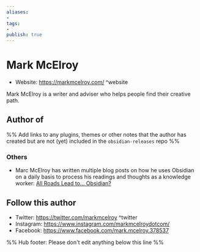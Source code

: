 ```yaml
---
aliases:
- 
tags:
- 
publish: true
---
```


# Mark McElroy

<!-- - GitHub: []() ^github -->
<!-- - Discord: `@` ^discord-->
- Website: <https://markmcelroy.com/> ^website
<!-- - [[Publish sites|Publish site]]: <https://> ^publish-->
 
Mark McElroy is a writer and adviser who helps people find their creative path.

## Author of

%% Add links to any plugins, themes or other notes that the author has created but are not (yet) included in the `obsidian-releases` repo %%

<!--
### Unlisted plugins
-->

### Others
- Marc McElroy has written multiple blog posts on how he uses Obsidian on a daily basis to process his readings and thoughts as a knowledge worker: [All Roads Lead to… Obsidian?](https://markmcelroy.com/all-roads-lead-to-obsidian/)

<!--
## Sponsor this author
-->

<!-- - [[GitHub sponsors]]: []() ^github-sponsor-->
<!-- - [[Buy me a coffee]]: <https://> ^buy-me-a-coffee-->
<!-- - [[PayPal]]: <https://> ^paypal-->
<!-- - [[Patreon]]: <https://> ^patreon-->

## Follow this author

<!-- [[YouTube Channels|On YouTube]]: <> ^youtube -->
- Twitter: <https://twitter.com/markmcelroy> ^twitter
- Instagram: <https://www.instagram.com/markmcelroydotcom/>
- Facebook: <https://www.facebook.com/mark.mcelroy.378537>

%% Hub footer: Please don't edit anything below this line %%